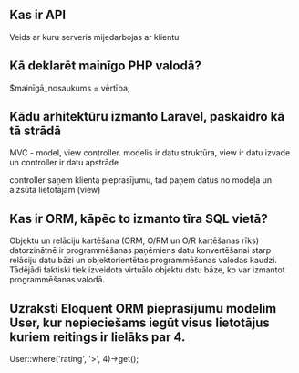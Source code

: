 <h2>Kas ir API</h2>
<p>Veids ar kuru serveris mijedarbojas ar klientu</p>

<h2>Kā deklarēt mainīgo PHP valodā?</h2>
<p>$mainīgā_nosaukums = vērtība;</p>

<h2>Kādu arhitektūru izmanto Laravel, paskaidro kā tā strādā</h2>
<p>MVC - model, view controller. modelis ir datu struktūra, view ir datu izvade un controller ir datu apstrāde</p>
<p>controller saņem klienta pieprasījumu, tad paņem datus no modeļa un aizsūta lietotājam (view) </p>

<h2>Kas ir ORM, kāpēc to izmanto tīra SQL vietā?</h2>
<p>Objektu un relāciju kartēšana (ORM, O/RM un O/R kartēšanas rīks) datorzinātnē ir programmēšanas paņēmiens datu konvertēšanai starp relāciju datu bāzi un objektorientētas programmēšanas valodas kaudzi. Tādējādi faktiski tiek izveidota virtuālo objektu datu bāze, ko var izmantot programmēšanas valodā.</p>

<h2>Uzraksti Eloquent ORM pieprasījumu modelim User, kur nepieciešams iegūt visus
lietotājus kuriem reitings ir lielāks par 4.</h2>
<p>User::where('rating', '>', 4)->get();</p>